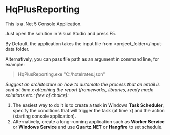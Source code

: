 # HqPlusReporting

This is a .Net 5 Console Application.

Just open the solution in Visual Studio and press F5.

By Default, the application takes the input file from <project_folder>/input-data folder.

Alternatively, you can pass file path as an argument in command line, for example:

> HqPlusReporting.exe "C:/hotelrates.json"

*Suggest an architecture on how to automate the process that an email is sent at time x attaching the
report (frameworks, libraries, ready made solutions etc.: free of choice):*

1) The easiest way to do it is to create a task in Windows **Task Scheduler**, specify the conditions that will trigger the task (at time x) and the action (starting console application).
2) Alternatively, create a long-running application such as **Worker Service** or **Windows Service** and use **Quartz.NET** or **Hangfire** to set schedule.
